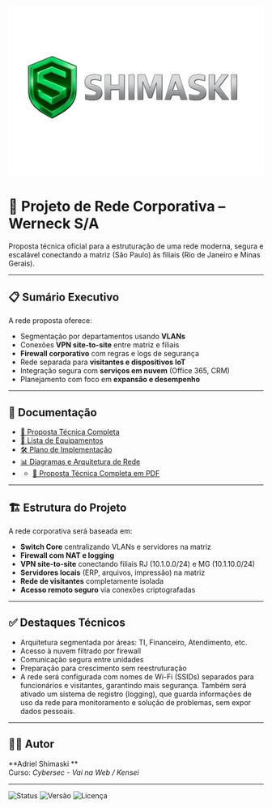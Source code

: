 

![alt text](</docs/shimaski.png>)

# 📡 Projeto de Rede Corporativa – Werneck S/A

Proposta técnica oficial para a estruturação de uma rede moderna, segura e escalável conectando a matriz (São Paulo) às filiais (Rio de Janeiro e Minas Gerais).

---

## 📋 Sumário Executivo

A rede proposta oferece:

- Segmentação por departamentos usando **VLANs**
- Conexões **VPN site-to-site** entre matriz e filiais
- **Firewall corporativo** com regras e logs de segurança
- Rede separada para **visitantes e dispositivos IoT**
- Integração segura com **serviços em nuvem** (Office 365, CRM)
- Planejamento com foco em **expansão e desempenho**

---

## 📁 Documentação

- [📄 Proposta Técnica Completa](docs/proposta-tecnica-completa.md)  
- [🧰 Lista de Equipamentos](docs/equipamentos/lista-equipamentos.md)  
- [🛠️ Plano de Implementação](docs/implementacao/plano-acao.md)  
- [📊 Diagramas e Arquitetura de Rede](docs/diagramas.md)
- - [📄 Proposta Técnica Completa em PDF ](docs/pdf/Desafio-Final-Modulo1-AdrielShimaski.pdf) 

---

## 🏗️ Estrutura do Projeto

A rede corporativa será baseada em:

- **Switch Core** centralizando VLANs e servidores na matriz
- **Firewall com NAT e logging**
- **VPN site-to-site** conectando filiais RJ (10.1.0.0/24) e MG (10.1.10.0/24)
- **Servidores locais** (ERP, arquivos, impressão) na matriz
- **Rede de visitantes** completamente isolada
- **Acesso remoto seguro** via conexões criptografadas

---

## ✅ Destaques Técnicos

- Arquitetura segmentada por áreas: TI, Financeiro, Atendimento, etc.
- Acesso à nuvem filtrado por firewall
- Comunicação segura entre unidades
- Preparação para crescimento sem reestruturação
- A rede será configurada com nomes de Wi-Fi (SSIDs) separados para funcionários e visitantes, garantindo mais segurança.
Também será ativado um sistema de registro (logging), que guarda informações de uso da rede para monitoramento e solução de problemas, sem expor dados pessoais.
---

## 👨‍💻 Autor

**Adriel Shimaski **  
Curso: *Cybersec - Vai na Web / Kensei*

---

![Status](https://img.shields.io/badge/status-finalizado-green)
![Versão](https://img.shields.io/badge/versão-1.0-blue)
![Licença](https://img.shields.io/badge/licença-MIT-green)
